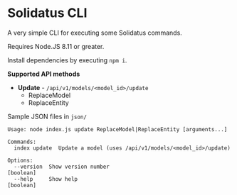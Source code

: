 # Solidatus CLI

A very simple CLI for executing some Solidatus commands.

Requires Node.JS 8.11 or greater.

Install dependencies by executing `npm i`.

**Supported API methods**

- **Update** - `/api/v1/models/<model_id>/update`
  - ReplaceModel
  - ReplaceEntity

Sample JSON files in `json/`

```
Usage: node index.js update ReplaceModel|ReplaceEntity [arguments...]

Commands:
  index update  Update a model (uses /api/v1/models/<model_id>/update)

Options:
  --version  Show version number                                       [boolean]
  --help     Show help                                                 [boolean]
```
